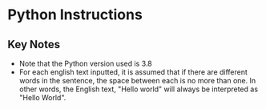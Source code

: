 # Python Instructions

## Key Notes
- Note that the Python version used is 3.8
- For each english text inputted, it is assumed that if there are different words in the sentence, the space between each is no more than one. In other words, the English text, "Hello   world" will always be interpreted as "Hello World".